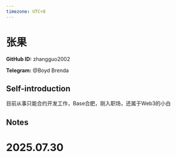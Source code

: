 ```yaml
---
timezone: UTC+8
---
```


# 张果

**GitHub ID:** zhangguo2002

**Telegram:** @Boyd Brenda

## Self-introduction

目前从事只能合约开发工作，Base合肥，刚入职场，还属于Web3的小白

## Notes

<!-- Content_START -->

# 2025.07.30


<!-- Content_END -->
